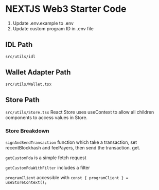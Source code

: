 # NEXTJS Web3 Starter Code

1. Update .env.example to .env
2. Update custom program ID in .env file

## IDL Path

`src/utils/idl`

## Wallet Adapter Path

`src/utils/Wallet.tsx`

## Store Path

`src/utils/Store.tsx`
React Store uses useContext to allow all children components to access values in Store.

### Store Breakdown

`signAndSendTransaction` function which take a transaction, set recentBlockhash and feePayers, then send the transaction.
get.

`getCustomPda` is a simple fetch request

`getCustomPdaWithFilter` includes a filter

`programClient` accessible with `const { programClient } = useStoreContext();`
